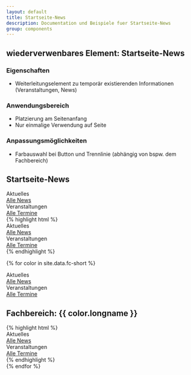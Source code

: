 ```yaml
---
layout: default
title: Startseite-News
description: Documentation und Beispiele fuer Startseite-News
group: components
---
```


## wiederverwenbares Element: Startseite-News
### Eigenschaften
* Weiterleitungselement zu temporär existierenden Informationen (Veranstaltungen, News)

### Anwendungsbereich
* Platzierung am Seitenanfang
* Nur einmalige Verwendung auf Seite

### Anpassungsmöglichkeiten
* Farbauswahl bei Button und Trennlinie (abhängig von bspw. dem Fachbereich)

<!-- Startseite -->
<section>
  <h1>Startseite-News</h1>
  <section class="element-wrapper background-blue">
    <div class="container">
      <div class="row">
        <div class="major-NewsInfo-wrapper">
          <div class="col-xs-12 col-sm-6 col-md-6 no-padding">
            <div class="major-news-wrapper">
              <div id="major-news-title" class="header-title">
                <span class="title">Aktuelles</span>
              </div>
              <div id="major-news-body" class="body">
              </div>
              <div class="major-counter">
              </div>
              <a class="btn btn-blue" href="/hochschule/nachrichten">Alle News</a>
            </div>
          </div>
          <div class="col-xs-12 col-sm-6 col-md-6 no-padding">
            <div class="major-infos-wrapper">
              <div id="major-infos-title" class="header-title">
                <span class="title">Veranstaltungen</span>
              </div>
              <div id="major-infos-body" class="body">
              </div>
              <div class="major-counter">
              </div>
              <a class="btn btn-blue" href="#">Alle Termine</a>
            </div>
          </div>
        </div>
      </div>
    </div>
  </section>
  {% highlight html %}
  <section class="element-wrapper background-blue">
    <div class="container">
      <div class="row">
        <div class="major-NewsInfo-wrapper">
          <div class="col-xs-12 col-sm-6 col-md-6 no-padding">
            <div class="major-news-wrapper">
              <div id="major-news-title" class="header-title">
                <span class="title">Aktuelles</span>
              </div>
              <div id="major-news-body" class="body">
              </div>
              <div class="major-counter">
              </div>
              <a class="btn btn-blue" href="/hochschule/nachrichten">Alle News</a>
            </div>
          </div>
          <div class="col-xs-12 col-sm-6 col-md-6 no-padding">
            <div class="major-infos-wrapper">
              <div id="major-infos-title" class="header-title">
                <span class="title">Veranstaltungen</span>
              </div>
              <div id="major-infos-body" class="body">
              </div>
              <div class="major-counter">
              </div>
              <a class="btn btn-blue" href="#">Alle Termine</a>
            </div>
          </div>
        </div>
      </div>
    </div>
  </section>
  {% endhighlight %}
</section>

<!-- Fachbereiche -->
{% for color in site.data.fc-short %}
<section>
  <section class="element-wrapper newsinfo-fc-{{ color.shortname }}">
    <div class="container">
      <div class="row">
        <div class="newsinfo-wrapper">
          <div class="col-xs-12 col-sm-6 col-md-6 no-padding">
            <div class="newsinfo-news-wrapper">
              <div class="newsinfo-title" id="newsinfo-news-title">
                <span class="text">Aktuelles</span>
              </div>
              <div class="newsinfo-body" id="newsinfo-news-body">
              </div>
              <div class="newsinfo-news-counter">
              </div>
              <a class="btn btn-fc-bw" href="#">Alle News</a>
            </div>
          </div>
          <div class="col-xs-12 col-sm-6 col-md-6 no-padding">
            <div class="newsinfo-infos-wrapper">
              <div class="newsinfo-title" id="newsinfo-infos-title">
                <span class="text">Veranstaltungen</span>
              </div>
              <div class="newsinfo-body" id="newsinfo-infos-body">
              </div>
              <div class="newsinfo-info-counter">
              </div>
              <a class="btn btn-fc-bw" href="#">Alle Termine</a>
            </div>
          </div>
        </div>
      </div>
    </div>
  </section>
  <h1>Fachbereich: {{ color.longname }}</h1>
  {% highlight html %}
  <section class="element-wrapper newsinfo-fc-{{ color.shortname }}">
    <div class="container">
      <div class="row">
        <div class="newsinfo-wrapper">
          <div class="col-xs-12 col-sm-6 col-md-6 no-padding">
            <div class="newsinfo-news-wrapper">
              <div class="newsinfo-title" id="newsinfo-news-title">
                <span class="text">Aktuelles</span>
              </div>
              <div class="newsinfo-body" id="newsinfo-news-body">
              </div>
              <div class="newsinfo-news-counter">
              </div>
              <a class="btn btn-fc-bw" href="#">Alle News</a>
            </div>
          </div>
          <div class="col-xs-12 col-sm-6 col-md-6 no-padding">
            <div class="newsinfo-infos-wrapper">
              <div class="newsinfo-title" id="newsinfo-infos-title">
                <span class="text">Veranstaltungen</span>
              </div>
              <div class="newsinfo-body" id="newsinfo-infos-body" >
              </div>
              <div class="newsinfo-info-counter">
              </div>
              <a class="btn btn-fc-bw" href="#">Alle Termine</a>
            </div>
          </div>
        </div>
      </div>
    </div>
  </section>
  {% endhighlight %}
</section>
{% endfor %}
